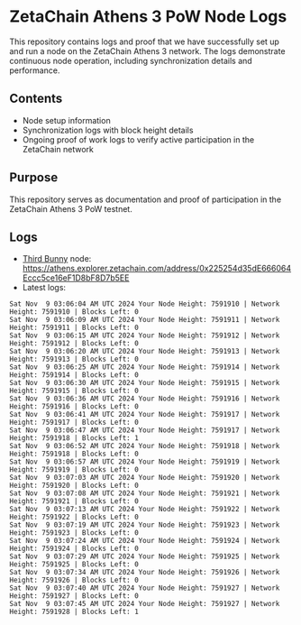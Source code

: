 # ZetaChain Athens 3 PoW Node Logs
This repository contains logs and proof that we have successfully set up and run a node on the ZetaChain Athens 3 network. The logs demonstrate continuous node operation, including synchronization details and performance.

## Contents
- Node setup information
- Synchronization logs with block height details
- Ongoing proof of work logs to verify active participation in the ZetaChain network

## Purpose
This repository serves as documentation and proof of participation in the ZetaChain Athens 3 PoW testnet.

## Logs

- [Third Bunny](https://thirdbunny.xyz/) node: https://athens.explorer.zetachain.com/address/0x225254d35dE666064Eccc5ce16eF1D8bF8D7b5EE
- Latest logs:
```
Sat Nov  9 03:06:04 AM UTC 2024 Your Node Height: 7591910 | Network Height: 7591910 | Blocks Left: 0
Sat Nov  9 03:06:09 AM UTC 2024 Your Node Height: 7591911 | Network Height: 7591911 | Blocks Left: 0
Sat Nov  9 03:06:15 AM UTC 2024 Your Node Height: 7591912 | Network Height: 7591912 | Blocks Left: 0
Sat Nov  9 03:06:20 AM UTC 2024 Your Node Height: 7591913 | Network Height: 7591913 | Blocks Left: 0
Sat Nov  9 03:06:25 AM UTC 2024 Your Node Height: 7591914 | Network Height: 7591914 | Blocks Left: 0
Sat Nov  9 03:06:30 AM UTC 2024 Your Node Height: 7591915 | Network Height: 7591915 | Blocks Left: 0
Sat Nov  9 03:06:36 AM UTC 2024 Your Node Height: 7591916 | Network Height: 7591916 | Blocks Left: 0
Sat Nov  9 03:06:41 AM UTC 2024 Your Node Height: 7591917 | Network Height: 7591917 | Blocks Left: 0
Sat Nov  9 03:06:47 AM UTC 2024 Your Node Height: 7591917 | Network Height: 7591918 | Blocks Left: 1
Sat Nov  9 03:06:52 AM UTC 2024 Your Node Height: 7591918 | Network Height: 7591918 | Blocks Left: 0
Sat Nov  9 03:06:57 AM UTC 2024 Your Node Height: 7591919 | Network Height: 7591919 | Blocks Left: 0
Sat Nov  9 03:07:03 AM UTC 2024 Your Node Height: 7591920 | Network Height: 7591920 | Blocks Left: 0
Sat Nov  9 03:07:08 AM UTC 2024 Your Node Height: 7591921 | Network Height: 7591921 | Blocks Left: 0
Sat Nov  9 03:07:13 AM UTC 2024 Your Node Height: 7591922 | Network Height: 7591922 | Blocks Left: 0
Sat Nov  9 03:07:19 AM UTC 2024 Your Node Height: 7591923 | Network Height: 7591923 | Blocks Left: 0
Sat Nov  9 03:07:24 AM UTC 2024 Your Node Height: 7591924 | Network Height: 7591924 | Blocks Left: 0
Sat Nov  9 03:07:29 AM UTC 2024 Your Node Height: 7591925 | Network Height: 7591925 | Blocks Left: 0
Sat Nov  9 03:07:34 AM UTC 2024 Your Node Height: 7591926 | Network Height: 7591926 | Blocks Left: 0
Sat Nov  9 03:07:40 AM UTC 2024 Your Node Height: 7591927 | Network Height: 7591927 | Blocks Left: 0
Sat Nov  9 03:07:45 AM UTC 2024 Your Node Height: 7591927 | Network Height: 7591928 | Blocks Left: 1
```

